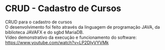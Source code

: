 # ﻿CRUD - Cadastro de Cursos 
CRUD para o cadastro de cursos  
O desenvolvimento foi feito através da linguagem de programação JAVA, da biblioteca JAVAFX e do sgbd MariaDB.  
Vídeo demonstrativo da execução e funcionamento do software:  
https://www.youtube.com/watch?v=LP2DlyVYVMk
